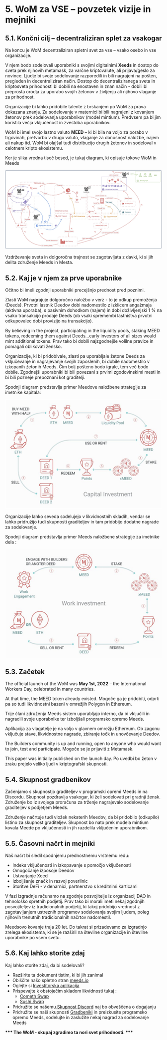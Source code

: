 # 5. WoM za VSE – povzetek vizije in mejniki

## 5.1. Končni cilj – decentraliziran splet za vsakogar

Na koncu je WoM decentraliziran spletni svet za vse – vsako osebo in vse organizacije.

V njem bodo sodelovali uporabniki s svojimi digitalnimi **Xeeds** in dostop do sveta prek njihovih metamask, za varčne kriptovalute, ali prijava/geslo za novince. Ljudje bi svoje sodelovanje razporedili in bili nagrajeni na pošten, pregleden in decentraliziran način. Dostop do decentraliziranega sveta in kriptosveta prihodnosti bi dobili na enostaven in znan način - dobili bi preprosta orodja za uporabo svojih žetonov v življenju ali njihovo vlaganje za prihodnost.

Organizacije bi lahko pridobile talente z brskanjem po WoM za prava dokazana znanja. Za sodelovanje v maternici bi bili nagrajeni z kovanjem žetonov prek sodelovanja uporabnikov (model mintium). Predvsem pa bi jim koristila večja vključenost in zvestoba uporabnikov.

WoM bi imel svojo lastno valuto **MEED** – ki bi bila na voljo za porabo v trgovinah, pretvorbo v drugo valuto, vlaganje za donosnost naložbe, najem ali nakup itd. WoM bi olajšal tudi distribucijo drugih žetonov in sodeloval v celotnem kripto ekosistemu.

Ker je slika vredna tisoč besed, je tukaj diagram, ki opisuje tokove WoM in Meeds

![WoM in Meeds tokovi](en/img/wom-flows.png)

Vzdrževanje sveta in dolgoročna trajnost se zagotavljata z davki, ki si jih delita združenje Meeds in Mesta.

## 5.2. Kaj je v njem za prve uporabnike

Očitno bi imeli zgodnji uporabniki precejšnjo prednost pred poznimi.

Zlasti WoM nagrajuje dolgoročno naložbo v verz - to je odkup premoženja (Deeds). Prvotni lastnik Deedov dobi nadomestilo z izklicem angažmaja (aktivna uporaba), s pasivnim dohodkom (najem) in dobi doživljenjski 1 % na vsako transakcijo prodaje Deeds (ob vsaki spremembi lastništva prvotni odkupovalec dobi provizijo na transakcijo).

By believing in the project, participating in the liquidity pools, staking MEED tokens, redeeming them against Deeds...early investors of all sizes would mint additional tokens. Prav tako bi dobili najzgodnejše volilne pravice in pomagali oblikovati žensko.

Organizacije, ki bi pridobivale, zlasti pa uporabljale žetone Deeds za vključevanje in nagrajevanje svojih zaposlenih, bi dobile nadomestilo v izkopanih žetonih Meeds. Čim bolj pošteno bodo igrale, tem več bodo dobile. Zgodnejši uporabniki bi bili povezani s prvimi zgodovinskimi mesti in bi bili pozneje prepoznani kot graditelji.

Spodnji diagram predstavlja primer Meedove naložbene strategije za imetnike kapitala:

![Naložbena strategija družbe Meeds za imetnike kapitala](en/img/invest-capital.png)

Organizacije lahko seveda sodelujejo v likvidnostnih skladih, vendar se lahko pridružijo tudi skupnosti graditeljev in tam pridobijo dodatne nagrade za sodelovanje.

Spodnji diagram predstavlja primer Meeds naložbene strategije za imetnike dela :

![Naložbena strategija družbe Meeds za imetnike dela](en/img/invest-work.png)

## 5.3. Začetek

The official launch of the WoM was **May 1st, 2022** – the International Workers Day, celebrated in many countries.

At that time, the MEED token already existed. Mogoče ga je pridobiti, odprti pa so tudi likvidnostni bazeni v omrežjih Polygon in Ethereum.

Trije člani združenja Meeds sistem uporabljajo interno, da bi vključili in nagradili svoje uporabnike ter izboljšali programsko opremo Meeds.

Aplikacija za vlagatelje je na voljo v glavnem omrežju Ethereum. Ob zagonu vključuje stave, likvidnostne nagrade, zbiranje točk in unovčevanje Deedov.

The Builders community is up and running, open to anyone who would want to join, test and participate. Mogoče se je prijaviti z Metamask.

This paper was initially published on the launch day. Po uvedbi bo žeton v zraku prejelo veliko ljudi v kriptografski skupnosti.

## 5.4. Skupnost gradbenikov

Začenjamo s skupnostjo graditeljev v programski opremi Meeds in na Discordu. Skupnost pozdravlja vsakogar, ki želi sodelovati pri gradnji žensk. Združenje bo iz svojega proračuna za trženje nagrajevalo sodelovanje graditeljev s podjetjem Meeds.

Združenje načrtuje tudi vložek nekaterih Meedov, da bi pridobilo (odkupilo) listino za skupnost graditeljev. Skupnost bo nato prek modela mintium kovala Meede po vključenosti in jih razdelila vključenim uporabnikom.

## 5.5. Časovni načrt in mejniki

Naš načrt bi sledil spodnjemu prednostnemu vrstnemu redu:

- Indeks vključenosti in izkopavanje s pomočjo vključenosti
- Omogočanje izposoje Deedov
- Ustvarjanje Xeed
- Izboljšanje značk in razvoj poverilnic
- Storitve DeFi - v denarnici, partnerstvo s kreditnimi karticami

V fazi izgradnje računamo na zgodnje posvojitelje iz organizacij DAO in tehnološko spretnih podjetij. Prav tako bi morali imeti nekaj zgodnjih posvojiteljev iz tradicionalnih podjetij, ki takoj pridobijo vrednost z zagotavljanjem ustreznih programov sodelovanja svojim ljudem, poleg njihovih trenutnih tradicionalnih načrtov nadomestil.

Meedsovo kovanje traja 20 let. Do takrat si prizadevamo za izgradnjo zrelega ekosistema, ki se je razširil na številne organizacije in številne uporabnike po vsem svetu.

## 5.6. Kaj lahko storite zdaj

Kaj lahko storite zdaj, da bi sodelovali?

- Razširite ta dokument tistim, ki bi jih zanimal
- Obiščite našo spletno stran [meeds.io](https://www.meeds.io/)
- Oglejte si [Investitorska aplikacija](https://meeds.io/investors)
- Prispevajte k obstoječim skladom likvidnosti tukaj :
  - [Cometh Swap](https://swap.cometh.io/)
  - [Sushi Swap](https://sushi.com)
- Pridružite se našemu[ Skupnost Discord](https://discord.com/invite/hAuADSq3) naj bo obveščena o dogajanju
- Pridružite se naši skupnosti [Gradbeniki](https://meeds.io/builders) in preizkusite programsko opremo Meeds, sodelujte in zaslužite nekaj nagrad za sodelovanje Meeds

**\*\*\* The WoM - skupaj zgradimo ta nori svet prihodnosti. \*\*\***
